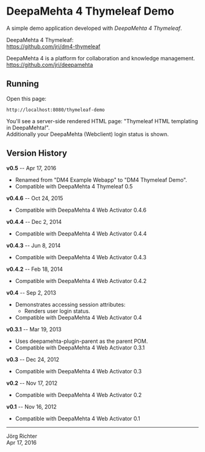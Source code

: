 
DeepaMehta 4 Thymeleaf Demo
===========================

A simple demo application developed with *DeepaMehta 4 Thymeleaf*.

DeepaMehta 4 Thymeleaf:  
<https://github.com/jri/dm4-thymeleaf>

DeepaMehta 4 is a platform for collaboration and knowledge management.  
<https://github.com/jri/deepamehta>


Running
-------

Open this page:

    http://localhost:8080/thymeleaf-demo

You'll see a server-side rendered HTML page: "Thymeleaf HTML templating in DeepaMehta!".  
Additionally your DeepaMehta (Webclient) login status is shown.


Version History
---------------

**v0.5** -- Apr 17, 2016

* Renamed from "DM4 Example Webapp" to "DM4 Thymeleaf Demo".
* Compatible with DeepaMehta 4 Thymeleaf 0.5

**v0.4.6** -- Oct 24, 2015

* Compatible with DeepaMehta 4 Web Activator 0.4.6

**v0.4.4** -- Dec 2, 2014

* Compatible with DeepaMehta 4 Web Activator 0.4.4

**v0.4.3** -- Jun 8, 2014

* Compatible with DeepaMehta 4 Web Activator 0.4.3

**v0.4.2** -- Feb 18, 2014

* Compatible with DeepaMehta 4 Web Activator 0.4.2

**v0.4** -- Sep 2, 2013

* Demonstrates accessing session attributes:
    * Renders user login status.
* Compatible with DeepaMehta 4 Web Activator 0.4

**v0.3.1** -- Mar 19, 2013

* Uses deepamehta-plugin-parent as the parent POM.
* Compatible with DeepaMehta 4 Web Activator 0.3.1

**v0.3** -- Dec 24, 2012

* Compatible with DeepaMehta 4 Web Activator 0.3

**v0.2** -- Nov 17, 2012

* Compatible with DeepaMehta 4 Web Activator 0.2

**v0.1** -- Nov 16, 2012

* Compatible with DeepaMehta 4 Web Activator 0.1


------------
Jörg Richter  
Apr 17, 2016
